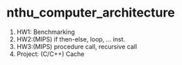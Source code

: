 # nthu_computer_architecture
1. HW1: Benchmarking
2. HW2:(MIPS) if then-else, loop, … inst.
3. HW3:(MIPS) procedure call, recursive call
4. Project: (C/C++) Cache
